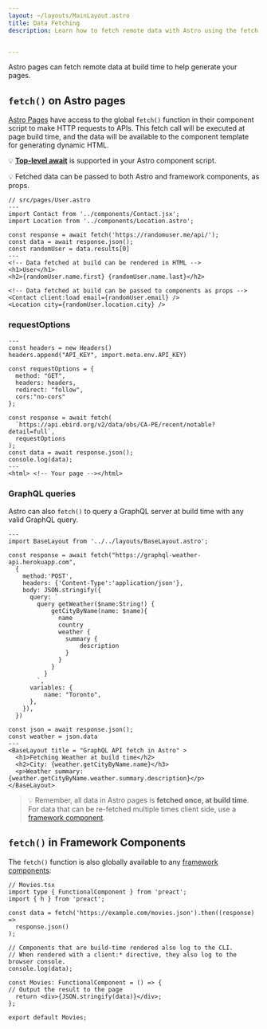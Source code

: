 ```yaml
---
layout: ~/layouts/MainLayout.astro
title: Data Fetching
description: Learn how to fetch remote data with Astro using the fetch API.


---
```


Astro pages can fetch remote data at build time to help generate your pages.

## `fetch()` on Astro pages

[Astro Pages](/en/core-concepts/astro-pages) have access to the global `fetch()` function in their component script to make HTTP requests to APIs. This fetch call will be executed at page build time, and the data will be available to the component template for generating dynamic HTML. 

💡 [**Top-level await**](https://developer.mozilla.org/en-US/docs/Web/JavaScript/Reference/Operators/await#top_level_await) is supported in your Astro component script.

💡 Fetched data can be passed to both Astro and framework components, as props.

```astro
// src/pages/User.astro
---
import Contact from '../components/Contact.jsx';
import Location from '../components/Location.astro';

const response = await fetch('https://randomuser.me/api/');
const data = await response.json();
const randomUser = data.results[0]
---
<!-- Data fetched at build can be rendered in HTML -->
<h1>User</h1>
<h2>{randomUser.name.first} {randomUser.name.last}</h2>

<!-- Data fetched at build can be passed to components as props -->
<Contact client:load email={randomUser.email} />
<Location city={randomUser.location.city} />
```

### requestOptions

```astro
---
const headers = new Headers()
headers.append("API_KEY", import.meta.env.API_KEY)

const requestOptions = {
  method: "GET",
  headers: headers,
  redirect: "follow",
  cors:"no-cors"
};

const response = await fetch(
  `https://api.ebird.org/v2/data/obs/CA-PE/recent/notable?detail=full`,
  requestOptions
);
const data = await response.json();
console.log(data);
---
<html> <!-- Your page --></html>
```

### GraphQL queries

Astro can also `fetch()` to query a GraphQL server at build time with any valid GraphQL query. 

```astro
---
import BaseLayout from '../../layouts/BaseLayout.astro';

const response = await fetch("https://graphql-weather-api.herokuapp.com", 
  {
    method:'POST',
    headers: {'Content-Type':'application/json'},
    body: JSON.stringify({
      query: `
        query getWeather($name:String!) {
            getCityByName(name: $name){
              name
              country
              weather {
                summary {
                    description
                }
              }
            }
          }
        `,
      variables: {
          name: "Toronto",
      },
    }),
  })

const json = await response.json();
const weather = json.data
---
<BaseLayout title = "GraphQL API fetch in Astro" >
  <h1>Fetching Weather at build time</h2>
  <h2>City: {weather.getCityByName.name}</h3>
  <p>Weather summary: {weather.getCityByName.weather.summary.description}</p>
</BaseLayout>
```
> 💡 Remember, all data in Astro pages is **fetched once, at build time**. For data that can be re-fetched multiple times client side, use a [framework component](/en/core-concepts/framework-components).

## `fetch()` in Framework Components

The `fetch()` function is also globally available to any [framework components](/en/core-concepts/framework-components):

```tsx
// Movies.tsx
import type { FunctionalComponent } from 'preact';
import { h } from 'preact';

const data = fetch('https://example.com/movies.json').then((response) =>
  response.json()
);

// Components that are build-time rendered also log to the CLI.
// When rendered with a client:* directive, they also log to the browser console.
console.log(data);

const Movies: FunctionalComponent = () => {
// Output the result to the page
  return <div>{JSON.stringify(data)}</div>;
};

export default Movies;
```
